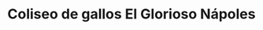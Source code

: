 ---
title: "Coliseo de gallos El Glorioso Nápoles"
url: /chulucanas/coliseo-de-gallos-el-glorioso-napoles/
shop: corredor de apuestas
---
